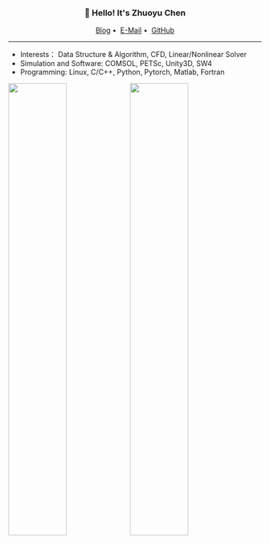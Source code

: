 <h3 align="center">👋 Hello! It's Zhuoyu Chen</h3>

<p align="center">
<a href="https://kingsann.github.io/">Blog</a>&nbsp;•&nbsp;
<a href="mailto:KingSann@foxmail.com">E-Mail</a>&nbsp;•&nbsp;
<a href="https://github.com/KingSann/">GitHub</a>
</p>

---

- Interests： Data Structure & Algorithm, CFD, Linear/Nonlinear Solver
- Simulation and Software: COMSOL, PETSc, Unity3D, SW4
- Programming: Linux, C/C++, Python, Pytorch, Matlab, Fortran

<a href="https://github.com/KingSann"><img width="48%" src="https://github-readme-stats.vercel.app/api?username=KingSann&show_icons=true&count_private=true&hide_title=true&theme=default&hide_border=true&include_all_commits=true&disable_animations=true"><img width="48%" src="https://github-readme-stats.vercel.app/api/top-langs?username=KingSann&hide_border=true&theme=default&layout=compact&card_width=495"><br>
</a>
